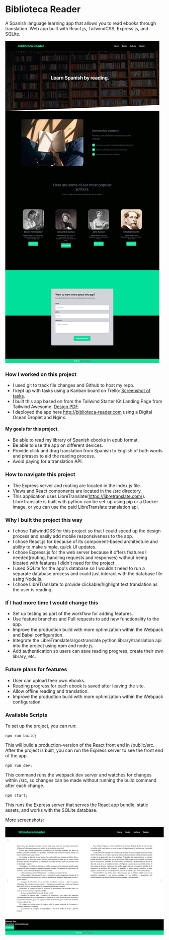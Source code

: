 # Biblioteca Reader

A Spanish language learning app that allows you to read ebooks through translation. Web app built with React.js, TailwindCSS, Express.js, and SQLite.

![Biblioteca Reader home page screenshot](./public/images/biblioteca-home-screenshot.jpg)


### How I worked on this project

* I used git to track file changes and Github to host my repo.
* I kept up with tasks using a Kanban board on Trello: [Screenshot of tasks](./public/images/trello-board-screenshot.jpg).
* I built this app based on from the Tailwind Starter Kit Landing Page from Tailwind Awesome. [Design PDF](./public/design-files.pdf).
* I deployed the app here http://biblioteca-reader.com using a Digital Ocean Droplet and  Nginx.

#### My goals for this project.
* Be able to read my library of Spanish ebooks in epub format.
* Be able to use the app on different devices.
* Provide click and drag translation from Spanish to English of both words and phrases to aid the reading process.
* Avoid paying for a translation API.

### How to navigate this project

* The Express server and routing are located in the index.js file.
* Views and React components are located in the /src directory.
* This application uses LibreTranslate(https://libretranslate.com/). LibreTranslate is built with python can be set-up using pip or a Docker image, or you can use the paid LibreTranslate translation api.

### Why I built the project this way

* I chose TailwindCSS for this project so that I could speed up the design process and easily add mobile responsiveness to the app.
* I chose React.js for because of its component-based architecture and ability to make simple, quick UI updates.
* I chose Express.js for the web server because it offers features I needed(routing, handling requests and responses) without being bloated with features I didn't need for the project.
* I used SQLite for the app's database so I wouldn't need to run a separate database process and could just interact with the database file using Node.js.
* I chose LibreTranslate to provide clickable/highlight text translation as the user is reading. 


### If I had more time I would change this
* Set up testing as part of the workflow for adding features.
* Use feature branches and Pull requests to add new functionality to the app.
* Improve the production build with more optimization within the Webpack and Babel configuration.
* Integrate the LibreTranslate/argostranslate python library/translation api into the project using npm and node.js.
* Add authentication so users can save reading progress, create their own library, etc.

### Future plans for features
* User can upload their own ebooks.
* Reading progress for each ebook is saved after leaving the site.
* Allow offline reading and translation.
* Improve the production build with more optimization within the Webpack configuration.

### Available Scripts

To set up the project, you can run:

```
npm run build;
```

This will build a production-version of the React front end in /public/src. After the project is built, you can run the Express server to see the front end of the app.


```
npm run dev;
```

This command runs the webpack dev server and watches for changes within /src, so changes can be made without running the build command after each change.


```
npm start;
```
This runs the Express server that serves the React app bundle, static assets, and works with the SQLite database.

More screenshots:

![Biblioteca Reader reader page screenshot](./public/images/reader-screenshot.jpg)







